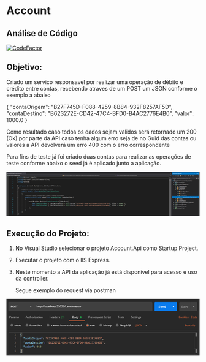# Account

## Análise de Código
[![CodeFactor](https://www.codefactor.io/repository/github/cpsilva/account/badge)](https://www.codefactor.io/repository/github/cpsilva/account)

## Objetivo:

Criado um serviço responsavel por realizar uma operação de débito e crédito entre contas, recebendo atraves de um POST um JSON conforme o exemplo a abaixo 

{
  "contaOrigem": "B27F745D-F088-4259-8B84-932F8257AF5D",
  "contaDestino": "B623272E-CD42-47C4-BFD0-B4AC2776E4B0",
  "valor": 1000.0
}

Como resultado caso todos os dados sejam validos será retornado um 200 (Ok) por parte da API caso tenha algum erro seja de no Guid das contas ou valores a API devolverá um erro 400 com o erro correspondente

Para fins de teste já foi criado duas contas para realizar as operações de teste conforme abaixo o seed já é aplicado junto a aplicação.

![](https://github.com/cpsilva/Account/blob/master/Screenshots/Seed.png)

## Execução do Projeto:

1. No Visual Studio selecionar o projeto Account.Api como Startup Project.

2. Executar o projeto com o IIS Express.

3. Neste momento a API da aplicação já está disponivel para acesso e uso da controller.

   Segue exemplo do request via postman

![](https://github.com/cpsilva/Account/blob/master/Screenshots/request-example.png)

